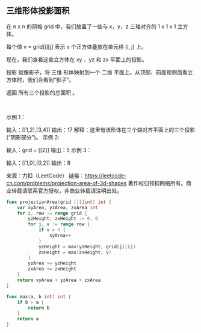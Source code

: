 ## 三维形体投影面积
在 n x n 的网格 grid 中，我们放置了一些与 x，y，z 三轴对齐的 1 x 1 x 1 立方体。

每个值 v = grid[i][j] 表示 v 个正方体叠放在单元格 (i, j) 上。

现在，我们查看这些立方体在 xy 、yz 和 zx 平面上的投影。

投影 就像影子，将 三维 形体映射到一个 二维 平面上。从顶部、前面和侧面看立方体时，我们会看到“影子”。

返回 所有三个投影的总面积 。

 

示例 1：



输入：[[1,2],[3,4]]
输出：17
解释：这里有该形体在三个轴对齐平面上的三个投影(“阴影部分”)。
示例 2:

输入：grid = [[2]]
输出：5
示例 3：

输入：[[1,0],[0,2]]
输出：8
 

来源：力扣（LeetCode）
链接：https://leetcode-cn.com/problems/projection-area-of-3d-shapes
著作权归领扣网络所有。商业转载请联系官方授权，非商业转载请注明出处。
```go
func projectionArea(grid [][]int) int {
    var xyArea, yzArea, zxArea int
    for i, row := range grid {
        yzHeight, zxHeight := 0, 0
        for j, v := range row {
            if v > 0 {
                xyArea++
            }
            yzHeight = max(yzHeight, grid[j][i])
            zxHeight = max(zxHeight, v)
        }
        yzArea += yzHeight
        zxArea += zxHeight
    }
    return xyArea + yzArea + zxArea
}

func max(a, b int) int {
    if b > a {
        return b
    }
    return a
}
```

